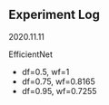 Experiment Log
---
2020.11.11

EfficientNet

- df=0.5, wf=1
- df=0.75, wf=0.8165
- df=0.95, wf=0.7255
